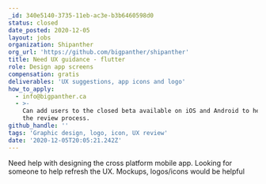 ```yaml
---
_id: 340e5140-3735-11eb-ac3e-b3b6460598d0
status: closed
date_posted: 2020-12-05
layout: jobs
organization: Shipanther
org_url: 'https://github.com/bigpanther/shipanther'
title: Need UX guidance - flutter
role: Design app screens
compensation: gratis
deliverables: 'UX suggestions, app icons and logo'
how_to_apply:
  - info@bigpanther.ca
  - >-
    Can add users to the closed beta available on iOS and Android to help with
    the review process.
github_handle: ''
tags: 'Graphic design, logo, icon, UX review'
date: '2020-12-05T20:05:21.242Z'
---
```

Need help with designing the cross platform mobile app. Looking for someone to help refresh the UX. Mockups, logos/icons would be helpful
